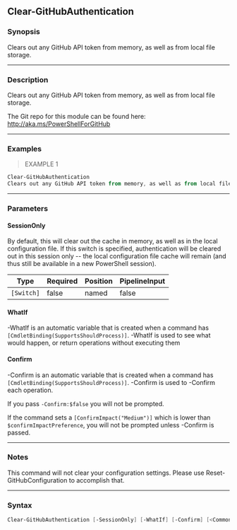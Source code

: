 Clear-GitHubAuthentication
--------------------------

### Synopsis
Clears out any GitHub API token from memory, as well as from local file storage.

---

### Description

Clears out any GitHub API token from memory, as well as from local file storage.

The Git repo for this module can be found here: http://aka.ms/PowerShellForGitHub

---

### Examples
> EXAMPLE 1

```PowerShell
Clear-GitHubAuthentication
Clears out any GitHub API token from memory, as well as from local file storage.
```

---

### Parameters
#### **SessionOnly**
By default, this will clear out the cache in memory, as well as in the local
configuration file.  If this switch is specified, authentication will be cleared out
in this session only -- the local configuration file cache will remain
(and thus still be available in a new PowerShell session).

|Type      |Required|Position|PipelineInput|
|----------|--------|--------|-------------|
|`[Switch]`|false   |named   |false        |

#### **WhatIf**
-WhatIf is an automatic variable that is created when a command has ```[CmdletBinding(SupportsShouldProcess)]```.
-WhatIf is used to see what would happen, or return operations without executing them
#### **Confirm**
-Confirm is an automatic variable that is created when a command has ```[CmdletBinding(SupportsShouldProcess)]```.
-Confirm is used to -Confirm each operation.

If you pass ```-Confirm:$false``` you will not be prompted.

If the command sets a ```[ConfirmImpact("Medium")]``` which is lower than ```$confirmImpactPreference```, you will not be prompted unless -Confirm is passed.

---

### Notes
This command will not clear your configuration settings.
Please use Reset-GitHubConfiguration to accomplish that.

---

### Syntax
```PowerShell
Clear-GitHubAuthentication [-SessionOnly] [-WhatIf] [-Confirm] [<CommonParameters>]
```
